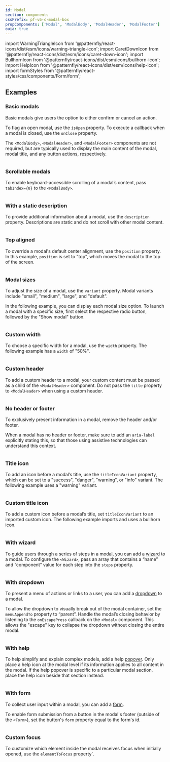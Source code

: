 ```yaml
---
id: Modal
section: components
cssPrefix: pf-v6-c-modal-box
propComponents: ['Modal', 'ModalBody', 'ModalHeader', 'ModalFooter']
ouia: true
---
```


import WarningTriangleIcon from '@patternfly/react-icons/dist/esm/icons/warning-triangle-icon';
import CaretDownIcon from '@patternfly/react-icons/dist/esm/icons/caret-down-icon';
import BullhornIcon from '@patternfly/react-icons/dist/esm/icons/bullhorn-icon';
import HelpIcon from '@patternfly/react-icons/dist/esm/icons/help-icon';
import formStyles from '@patternfly/react-styles/css/components/Form/form';

## Examples

### Basic modals

Basic modals give users the option to either confirm or cancel an action. 

To flag an open modal, use the `isOpen` property. To execute a callback when a modal is closed, use the `onClose` property.

The `<ModalBody>`, `<ModalHeader>`, and `<ModalFooter>` components are not required, but are typically used to display the main content of the modal, modal title, and any button actions, respectively.

```ts file="./ModalBasic.tsx"

```

### Scrollable modals

To enable keyboard-accessible scrolling of a modal’s content, pass `tabIndex={0}` to the `<ModalBody>`.

```ts file="ModalWithOverflowingContent.tsx"

```

### With a static description

To provide additional information about a modal, use the `description` property. Descriptions are static and do not scroll with other modal content.

```ts file="./ModalWithDescription.tsx"

```

### Top aligned

To override a modal's default center alignment, use the `position` property. In this example, `position` is set to "top", which moves the modal to the top of the screen.

```ts file="./ModalTopAligned.tsx"

```

### Modal sizes

To adjust the size of a modal, use the `variant` property. Modal variants include "small", "medium", "large", and "default".

In the following example, you can display each modal size option. To launch a modal with a specific size, first select the respective radio button, followed by the "Show modal" button.

```ts file="./ModalSize.tsx"

```

### Custom width

To choose a specific width for a modal, use the `width` property. The following example has a `width` of "50%".

```ts file="./ModalCustomWidth.tsx"

```

### Custom header

To add a custom header to a modal, your custom content must be passed as a child of the `<ModalHeader>` component. Do not pass the `title` property to `<ModalHeader>` when using a custom header. 

```ts file="./ModalCustomHeader.tsx"

```

### No header or footer

To exclusively present information in a modal, remove the header and/or footer.

When a modal has no header or footer, make sure to add an `aria-label` explicitly stating this, so that those using assistive technologies can understand this context.

```ts file="./ModalNoHeaderFooter.tsx"

```

### Title icon

To add an icon before a modal’s title, use the `titleIconVariant` property, which can be set to a "success", "danger", "warning", or "info" variant. The following example uses a "warning" variant.

```ts file="./ModalTitleIcon.tsx"

```

### Custom title icon

To add a custom icon before a modal’s title, set `titleIconVariant` to an imported custom icon. The following example imports and uses a bullhorn icon.

```ts file="./ModalCustomTitleIcon.tsx"

```

### With wizard

To guide users through a series of steps in a modal, you can add a [wizard](/components/wizard) to a modal. To configure the `<Wizard>`, pass an array that contains a “name” and “component” value for each step into the `steps` property.

```ts file="./ModalWithWizard.tsx"

```

### With dropdown

To present a menu of actions or links to a user, you can add a [dropdown](/components/menus/dropdown) to a modal. 

To allow the dropdown to visually break out of the modal container, set the `menuAppendTo` property to “parent”. Handle the modal’s closing behavior by listening to the `onEscapePress` callback on the `<Modal>` component. This allows the "escape" key to collapse the dropdown without closing the entire modal.

```ts file="./ModalWithDropdown.tsx"

```

### With help

To help simplify and explain complex models, add a help [popover](/components/popover). Only place a help icon at the modal level if its information applies to all content in the modal. If the help popover is specific to a particular modal section, place the help icon beside that section instead.

```ts file="./ModalWithHelp.tsx"

```

### With form

To collect user input within a modal, you can add a [form](/components/forms/form).

To enable form submission from a button in the modal's footer (outside of the `<Form>`), set the button's `form` property equal to the form's id.

```ts file="ModalWithForm.tsx"

```

### Custom focus

To customize which element inside the modal receives focus when initially opened, use the `elementToFocus` property`. 

```ts file="./ModalCustomFocus.tsx"

```
